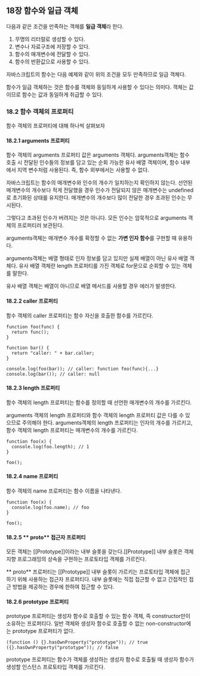 ## 18장 함수와 일급 객체

다음과 같은 조건을 만족하는 객체를 **일급 객체**라 한다.

1. 무명의 리터럴로 생성할 수 있다.
2. 변수나 자료구조에 저장할 수 있다.
3. 함수의 매개변수에 전달할 수 있다.
4. 함수의 반환값으로 사용할 수 있다.

자바스크립트의 함수는 다음 예제와 같이 위의 조건을 모두 만족하므로 일급 객체다.

함수가 일급 객체하는 것은 함수를 객체와 동일하게 사용할 수 있다는 의미다. 객체는 값이므로 함수는 값과 동일하게 취급할 수 있다.

### 18.2 함수 객체의 프로퍼티

함수 객체의 프로퍼티에 대해 하나씩 살펴보자

#### 18.2.1 arguments 프로퍼티

함수 객체의 arguments 프로퍼티 값은 arguments 객체다. arguments객체는 함수 호출 시 전달된 인수들의 정보를 담고 있는 순회 가능한 유사 배열 객체이며, 함수 내부에서 지역 변수처럼 사용된다. 즉, 함수 외부에서는 사용할 수 없다.

자바스크립트는 함수의 매개변수와 인수의 개수가 일치하는지 확인하지 않는다. 선언된 매개변수의 개수보다 적게 전달했을 경우 인수가 전달되지 않은 매개변수는 undefined로 초기화된 상태를 유지한다. 매개변수의 개수보다 많이 전달한 경우 초과된 인수는 무시된다.

그렇다고 초과된 인수가 버려지는 것은 아니다. 모든 인수는 암묵적으로 arguments 객체의 프로퍼티러 보관된다.

arguments객체는 매개변수 개수를 확정할 수 없는 **가변 인자 함수**를 구현할 때 유용하다.

arguments객체는 배열 형태로 인자 정보를 담고 있지만 실제 배열이 아닌 유사 배열 객체다. 유사 배열 객체란 length 프로퍼티를 가진 객체로 for문으로 순회할 수 있는 객체를 말한다.

유사 배열 객체는 배열이 아니므로 배열 메서드를 사용할 경우 에러가 발생한다.

#### 18.2.2 caller 프로퍼티

함수 객체의 caller 프로퍼티는 함수 자신을 호출한 함수를 가르킨다.

```
function foo(func) {
  return func();
}

function bar() {
  return "caller: " + bar.caller;
}

console.log(foo(bar)); // caller: function foo(func){...}
console.log(bar()); // caller: null
```

#### 18.2.3 length 프로퍼티

함수 객체의 length 프로퍼티는 함수를 정의할 때 선언한 매개변수의 개수를 가르킨다.

arguments 객체의 length 프로퍼티와 함수 객체의 length 프로퍼티 값은 다를 수 있으므로 주의해야 한다. arguments객체의 length 프로퍼티는 인자의 개수를 가르키고, 함수 객체의 length 프로퍼티는 매개변수의 개수를 가르킨다.

```
function foo(x) {
  console.log(foo.length); // 1
}

foo();
```

#### 18.2.4 name 프로퍼티

함수 객체의 name 프로퍼티는 함수 이름을 나타낸다.

```
function foo(x) {
  console.log(foo.name); // foo
}

foo();
```

#### 18.2.5 ** proto** 접근자 프로퍼티

모든 객체는 [[Prototype]]이라는 내부 슬롯을 갖는다.[[Prototype]] 내부 슬롯은 객체 지향 프로그래밍의 상속을 구현하는 프로토타입 객체를 가르킨다.

** proto** 프로퍼티는 [[Prototype]] 내부 슬롯이 가르키는 프로토타입 객체에 접근하기 위해 사용하는 접근자 프로퍼티다. 내부 슬롯에는 직접 접근할 수 없고 간접적인 접근 방법을 제공하는 경우에 한하여 접근할 수 있다.

#### 18.2.6 prototype 프로퍼티

prototype 프로퍼티는 생성자 함수로 호출할 수 있는 함수 객체, 즉 constructor만이 소유하는 프로퍼티다. 일반 객체와 생성자 함수로 호출할 수 없는 non-constructor에는 prototype 프로퍼티가 없다.

```
(function () {}.hasOwnProperty("prototype")); // true
({}.hasOwnProperty("prototype")); // false
```

prototype 프로퍼티는 함수가 객체를 생성하는 생성자 함수로 호출될 때 생성자 함수가 생성할 인스턴스 프로토타입 객체를 가르킨다.
